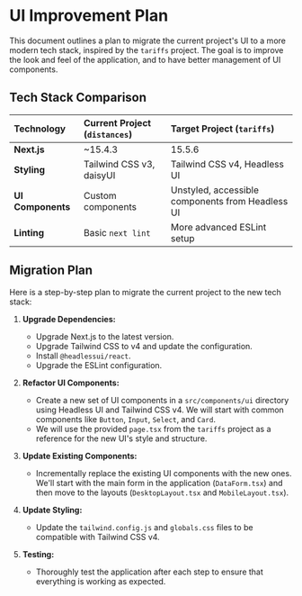 # UI Improvement Plan

This document outlines a plan to migrate the current project's UI to a more modern tech stack, inspired by the `tariffs` project. The goal is to improve the look and feel of the application, and to have better management of UI components.

## Tech Stack Comparison

| Technology      | Current Project (`distances`) | Target Project (`tariffs`) |
| :-------------- | :---------------------------- | :------------------------- |
| **Next.js**     | ~15.4.3                       | 15.5.6                     |
| **Styling**     | Tailwind CSS v3, daisyUI      | Tailwind CSS v4, Headless UI |
| **UI Components** | Custom components             | Unstyled, accessible components from Headless UI |
| **Linting**     | Basic `next lint`             | More advanced ESLint setup |

## Migration Plan

Here is a step-by-step plan to migrate the current project to the new tech stack:

1.  **Upgrade Dependencies:**
    *   Upgrade Next.js to the latest version.
    *   Upgrade Tailwind CSS to v4 and update the configuration.
    *   Install `@headlessui/react`.
    *   Upgrade the ESLint configuration.

2.  **Refactor UI Components:**
    *   Create a new set of UI components in a `src/components/ui` directory using Headless UI and Tailwind CSS v4. We will start with common components like `Button`, `Input`, `Select`, and `Card`.
    *   We will use the provided `page.tsx` from the `tariffs` project as a reference for the new UI's style and structure.

3.  **Update Existing Components:**
    *   Incrementally replace the existing UI components with the new ones. We'll start with the main form in the application (`DataForm.tsx`) and then move to the layouts (`DesktopLayout.tsx` and `MobileLayout.tsx`).

4.  **Update Styling:**
    *   Update the `tailwind.config.js` and `globals.css` files to be compatible with Tailwind CSS v4.

5.  **Testing:**
    *   Thoroughly test the application after each step to ensure that everything is working as expected.
